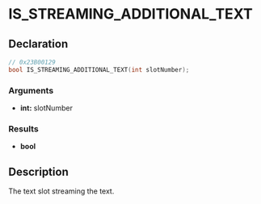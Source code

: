 # IS_STREAMING_ADDITIONAL_TEXT

## Declaration
```cpp
// 0x23B00129
bool IS_STREAMING_ADDITIONAL_TEXT(int slotNumber);
```

### Arguments
- **int:** slotNumber

### Results
- **bool**

## Description
The text slot streaming the text.